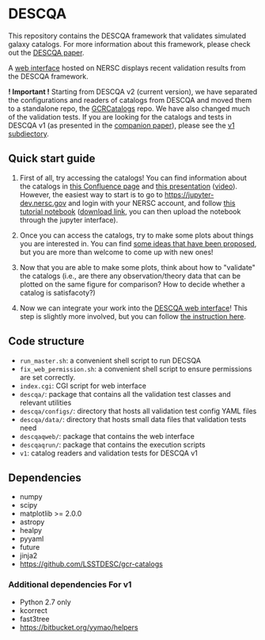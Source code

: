 # DESCQA

This repository contains the DESCQA framework that validates simulated galaxy catalogs. For more information about this framework, please check out the [DESCQA paper](https://arxiv.org/abs/1709.09665).

A [web interface](https://portal.nersc.gov/project/lsst/descqa/) hosted on NERSC displays recent validation results from the DESCQA framework.

**! Important !** Starting from DESCQA v2 (current version), we have separated the configurations and readers of catalogs from DESCQA and moved them to a standalone repo, the [GCRCatalogs](https://github.com/LSSTDESC/gcr-catalogs) repo. We have also changed much of the validation tests. If you are looking for the catalogs and tests in DESCQA v1 (as presented in the [companion paper](https://arxiv.org/abs/1709.09665)), please see the [v1 subdiectory](v1).


## Quick start guide

1. First of all, try accessing the catalogs! You can find information about the catalogs in [this Confluence page](https://confluence.slac.stanford.edu/x/Z0uKDQ) and [this presentation](https://docs.google.com/presentation/d/1W5lZrQci9J4jaTdLWUIwkPKtq1lbDT3SzTh-YgIkl6k/edit?usp=sharing) ([video](https://youtu.be/4k9Yj6aI1uc)). However, the easiest way to start is to go to https://jupyter-dev.nersc.gov and login with your NERSC account, and follow [this tutorial notebook](https://github.com/LSSTDESC/gcr-catalogs/blob/master/examples/GCRCatalogs%20Demo.ipynb) ([download link](https://raw.githubusercontent.com/LSSTDESC/gcr-catalogs/master/examples/GCRCatalogs%20Demo.ipynb), you can then upload the notebook through the jupyter interface). 

2. Once you can access the catalogs, try to make some plots about things you are interested in. You can find [some ideas that have been proposed](https://github.com/LSSTDESC/descqa/labels/validation%20test), but you are more than welcome to come up with new ones! 

3. Now that you are able to make some plots, think about how to "validate" the catalogs (i.e., are there any observation/theory data that can be plotted on the same figure for comparison? How to decide whether a catalog is satisfacoty?)

4. Now we can integrate your work into the [DESCQA web interface](https://portal.nersc.gov/project/lsst/descqa/v2/)! This step is slightly more involved, but you can follow [the instruction here](CONTRIBUTING.md).



## Code structure

- `run_master.sh`: a convenient shell script to run DECSQA
- `fix_web_permission.sh`: a convenient shell script to ensure permissions are set correctly.
- `index.cgi`: CGI script for web interface
- `descqa/`: package that contains all the validation test classes and relevant utilities
- `descqa/configs/`: directory that hosts all validation test config YAML files
- `descqa/data/`: directory that hosts small data files that validation tests need
- `descqaqweb/`: package that contains the web interface
- `descqaqrun/`: package that contains the execution scripts
- `v1`: catalog readers and validation tests for DESCQA v1


## Dependencies

- numpy
- scipy
- matplotlib >= 2.0.0
- astropy
- healpy
- pyyaml
- future
- jinja2
- https://github.com/LSSTDESC/gcr-catalogs


### Additional dependencies For v1

- Python 2.7 only
- kcorrect
- fast3tree
- https://bitbucket.org/yymao/helpers
